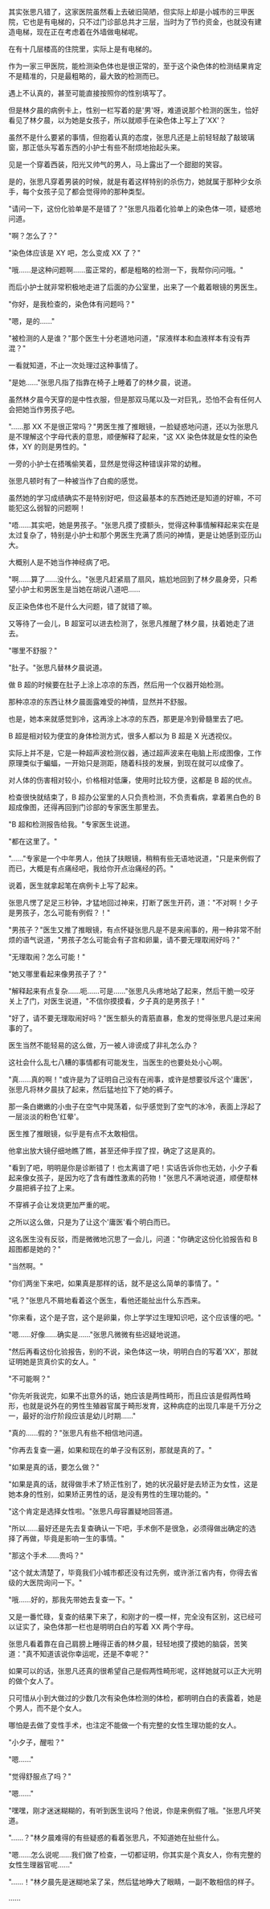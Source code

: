 <link rel="stylesheet" href="../../styles/text.css" />

其实张思凡错了，这家医院虽然看上去破旧简陋，但实际上却是小城市的三甲医院，它也是有电梯的，只不过门诊部总共才三层，当时为了节约资金，也就没有建造电梯，现在正在考虑着在外墙做电梯呢。

在有十几层楼高的住院里，实际上是有电梯的。

作为一家三甲医院，能检测染色体也是很正常的，至于这个染色体的检测结果肯定不是精准的，只是最粗略的，最大致的检测而已。

遇上不认真的，甚至可能直接按照你的性别填写了。

但是林夕晨的病例卡上，性别一栏写着的是'男'呀，难道说那个检测的医生，恰好看见了林夕晨，以为她是女孩子，所以就顺手在染色体上写上了'XX'？

虽然不是什么要紧的事情，但抱着认真的态度，张思凡还是上前轻轻敲了敲玻璃窗，那正低头写着东西的小护士有些不耐烦地抬起头来。

见是一个穿着西装，阳光又帅气的男人，马上露出了一个甜甜的笑容。

是的，张思凡穿着男装的时候，就是有着这样特别的杀伤力，她就属于那种少女杀手，每个女孩子见了都会觉得帅的那种类型。

"请问一下，这份化验单是不是错了？"张思凡指着化验单上的染色体一项，疑惑地问道。

"啊？怎么了？"

"染色体应该是 XY 吧，怎么变成 XX 了？"

"哦......是这种问题啊......蛮正常的，都是粗略的检测一下，我帮你问问哦。"

而后小护士就非常积极地走进了后面的办公室里，出来了一个戴着眼镜的男医生。

"你好，是我检查的，染色体有问题吗？"

"嗯，是的......"

"被检测的人是谁？"那个医生十分老道地问道，"尿液样本和血液样本有没有弄混？"

一看就知道，不止一次处理过这种事情了。

"是她......"张思凡指了指靠在椅子上睡着了的林夕晨，说道。

虽然林夕晨今天穿的是中性衣服，但是那双马尾以及一对巨乳，恐怕不会有任何人会把她当作男孩子吧。

"......那 XX 不是很正常吗？"男医生推了推眼镜，一脸疑惑地问道，还以为张思凡是不理解这个字母代表的意思，顺便解释了起来，"这 XX 染色体就是女性的染色体，XY 的则是男性的。"

一旁的小护士在捂嘴偷笑着，显然是觉得这种错误非常的幼稚。

张思凡顿时有了一种被当作了白痴的感觉。

虽然她的学习成绩确实不是特别好吧，但这最基本的东西她还是知道的好嘛，不可能犯这么弱智的问题啊！

"唔......其实吧，她是男孩子。"张思凡摸了摸额头，觉得这种事情解释起来实在是太过复杂了，特别是小护士和那个男医生充满了质问的神情，更是让她感到亚历山大。

大概别人是不她当作神经病了吧。

"啊......算了......没什么。"张思凡赶紧扇了扇风，尴尬地回到了林夕晨身旁，只希望小护士和男医生是当她在胡说八道吧......

反正染色体也不是什么大问题，错了就错了嘛。

又等待了一会儿，B 超室可以进去检测了，张思凡推醒了林夕晨，扶着她走了进去。

"哪里不舒服？"

"肚子。"张思凡替林夕晨说道。

做 B 超的时候要在肚子上涂上凉凉的东西，然后用一个仪器开始检测。

那种凉凉的东西让林夕晨面露难受的神情，显然并不舒服。

也是，她本来就感觉到冷，这再涂上冰凉的东西，那更是冷到骨髓里去了吧。

B 超是相对较为便宜的身体检测方式，很多人都以为 B 超是 X 光透视仪。

实际上并不是，它是一种超声波检测仪器，通过超声波来在电脑上形成图像，工作原理类似于蝙蝠，一开始只是测距，随着科技的发展，到现在就可以成像了。

对人体的伤害相对较小，价格相对低廉，使用时比较方便，这都是 B 超的优点。

检查很快就结束了，B 超办公室里的人只负责检测，不负责看病，拿着黑白色的 B 超成像图，还得再回到门诊部的专家医生那里去。

"B 超和检测报告给我。"专家医生说道。

"都在这里了。"

"......"专家是一个中年男人，他扶了扶眼镜，稍稍有些无语地说道，"只是来例假了而已，大概是有点痛经吧，我给你开点治痛经的药。"

说着，医生就拿起笔在病例卡上写了起来。

张思凡愣了足足三秒钟，才猛地回过神来，打断了医生开药，道："不对啊！夕子是男孩子，怎么可能有例假？！"

"男孩子？"医生又推了推眼镜，有点怀疑张思凡是不是来闹事的，用一种非常不耐烦的语气说道，"男孩子怎么可能会有子宫和卵巢，请不要无理取闹好吗？"

"无理取闹？怎么可能！"

"她又哪里看起来像男孩子了？"

"解释起来有点复杂......呃......可是......"张思凡头疼地站了起来，然后干脆一咬牙关上了门，对医生说道，"不信你摸摸看，夕子真的是男孩子！"

"好了，请不要无理取闹好吗？"医生额头的青筋直暴，愈发的觉得张思凡是过来闹事的了。

医生当然不能轻易的这么做，万一被人诽谤成了非礼怎么办？

这社会什么乱七八糟的事情都有可能发生，当医生的也要处处小心啊。

"真......真的啊！"或许是为了证明自己没有在闹事，或许是想要驳斥这个'庸医'，张思凡将林夕晨扶了起来，然后猛地拉下了她的裤子。

那一条白嫩嫩的小虫子在空气中晃荡着，似乎感觉到了空气的冰冷，表面上浮起了一层淡淡的粉色'红晕'。

医生推了推眼镜，似乎是有点不太敢相信。

他拿出放大镜仔细地瞧了瞧，甚至还伸手捏了捏，确定了这是真的。

"看到了吧，明明是你是诊断错了！也太离谱了吧！实话告诉你也无妨，小夕子看起来像女孩子，是因为吃了含有雌性激素的药物！"张思凡不满地说道，顺便帮林夕晨把裤子拉了上来。

不穿裤子会让发烧更加严重的呢。

之所以这么做，只是为了让这个'庸医'看个明白而已。

这名医生没有反驳，而是微微地沉思了一会儿，问道："你确定这份化验报告和 B 超图都是她的？"

"当然啊。"

"你们两坐下来吧，如果真是那样的话，就不是这么简单的事情了。"

"吼？"张思凡不屑地看着这个医生，看他还能扯出什么东西来。

"你来看，这个是子宫，这个是卵巢，你上学学过生理知识吧，这个应该懂的吧。"

"嗯......好像......确实是......"张思凡微微有些迟疑地说道。

"然后再看这份化验报告，别的不说，染色体这一块，明明白白的写着'XX'，那就证明她是货真价实的女人。"

"不可能啊？"

"你先听我说完，如果不出意外的话，她应该是两性畸形，而且应该是假两性畸形，也就是说外在的男性生殖器官属于畸形发育，这种病症的出现几率是千万分之一，最好的治疗阶段应该是幼儿时期......"

"真的......假的？"张思凡有些不相信地问道。

"你再去复查一遍，如果和现在的单子没有区别，那就是真的了。"

"如果是真的话，要怎么做？"

"如果是真的话，就得做手术了矫正性别了，她的状况最好是去矫正为女性，这是她本身的性别，如果矫正男性的话，是没有男性的生理功能的。"

"这个肯定是选择女性啦。"张思凡毋容置疑地回答道。

"所以......最好还是先去复查确认一下吧，手术倒不是很急，必须得做出确定的选择了再做，毕竟是影响一生的事情。"

"那这个手术......贵吗？"

"这个就太清楚了，毕竟我们小城市都还没有过先例，或许浙江省内有，你得去省级的大医院询问一下。"

"哦......好的，那我先带她去复查一下。"

又是一番忙碌，复查的结果下来了，和刚才的一模一样，完全没有区别，这已经可以证实了，染色体那一栏也是明明白白的写着 XX 两个字母。

张思凡看着靠在自己肩膀上睡得正香的林夕晨，轻轻地摸了摸她的脑袋，苦笑道："真不知道该说你幸运呢，还是不幸呢？"

如果可以的话，张思凡还真的很希望自己是假两性畸形呢，这样她就可以正大光明的做个女人了。

只可惜从小到大做过的少数几次有染色体检测的体检，都明明白白的表露着，她是个男人，而不是个女人。

哪怕是去做了变性手术，也注定不能做一个有完整的女性生理功能的女人。

"小夕子，醒啦？"

"嗯......"

"觉得舒服点了吗？"

"嗯......"

"嘿嘿，刚才迷迷糊糊的，有听到医生说吗？他说，你是来例假了哦。"张思凡坏笑道。

"......？"林夕晨难得的有些疑惑的看着张思凡，不知道她在扯些什么。

"嗯......怎么说呢......我们做了检查，一切都证明，你其实是个真女人，你有完整的女性生理器官呢......"

"......！"林夕晨先是迷糊地呆了呆，然后猛地睁大了眼睛，一副不敢相信的样子。

......

